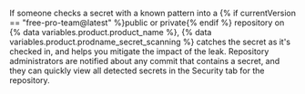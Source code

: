 If someone checks a secret with a known pattern into a {% if currentVersion == "free-pro-team@latest" %}public or private{% endif %} repository on {% data variables.product.product_name %}, {% data variables.product.prodname_secret_scanning %} catches the secret as it's checked in, and helps you mitigate the impact of the leak. 
Repository administrators are notified about any commit that contains a secret, and they can quickly view all detected secrets in the Security tab for the repository.
